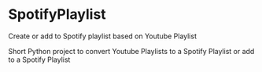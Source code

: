 # SpotifyPlaylist
Create or add to Spotify playlist based on Youtube Playlist

Short Python project to convert Youtube Playlists to a Spotify Playlist or add to a Spotify Playlist
